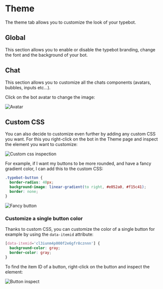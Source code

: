 # Theme

The theme tab allows you to customize the look of your typebot.

## Global

This section allows you to enable or disable the typebot branding, change the font and the background of your bot.

## Chat

This section allows you to customize all the chats components (avatars, bubbles, inputs etc...).

Click on the bot avatar to change the image:

<img
src="/img/theme/avatar.png"
alt="Avatar"/>

## Custom CSS

You can also decide to customize even further by adding any custom CSS you want. For this you right-click on the bot in the Theme page and inspect the element you want to customize:

<img
  src="/img/theme/custom-css.png"
  alt="Custom css inspection"
/>

For example, if I want my buttons to be more rounded, and have a fancy gradient color, I can add this to the custom CSS:

```css
.typebot-button {
  border-radius: 40px;
  background-image: linear-gradient(to right, #e052a0, #f15c41);
  border: none;
}
```

<img
  src="/img/theme/fancy-button.png"
  alt="Fancy button"
/>

### Customize a single button color

Thanks to custom CSS, you can customize the color of a single button for example by using the `data-itemid` attribute:

```css
[data-itemid='cl3iunm4p000f2e6gfr8cznnn'] {
  background-color: gray;
  border-color: gray;
}
```

To find the item ID of a button, right-click on the button and inspect the element:

<img
    src="/img/theme/button-inspect.png"
    alt="Button inspect"
  />
